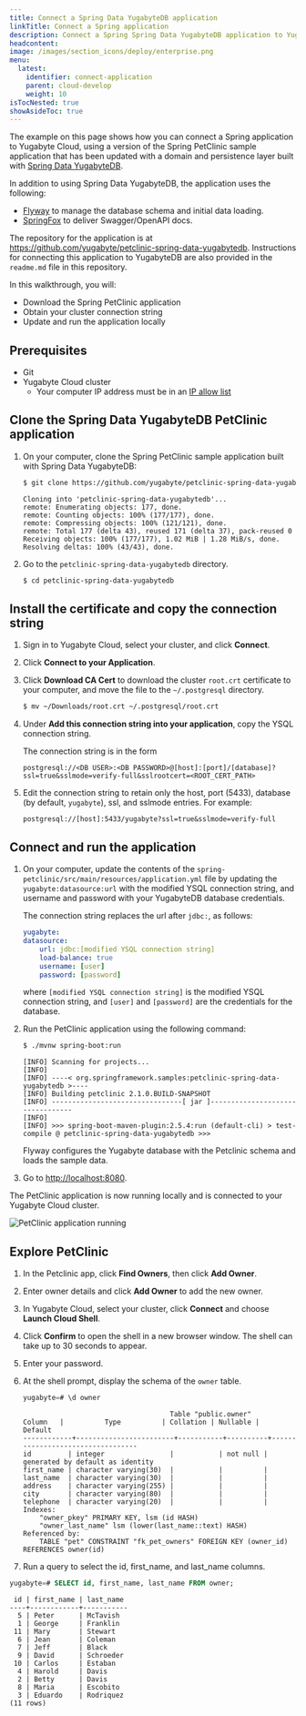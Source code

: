 ```yaml
---
title: Connect a Spring Data YugabyteDB application
linkTitle: Connect a Spring application
description: Connect a Spring Spring Data YugabyteDB application to Yugabyte Cloud.
headcontent:
image: /images/section_icons/deploy/enterprise.png
menu:
  latest:
    identifier: connect-application
    parent: cloud-develop
    weight: 10
isTocNested: true
showAsideToc: true
---
```


The example on this page shows how you can connect a Spring application to Yugabyte Cloud, using a version of the Spring PetClinic sample application that has been updated with a domain and persistence layer built with [Spring Data YugabyteDB](https://github.com/yugabyte/spring-data-yugabytedb).

In addition to using Spring Data YugabyteDB, the application uses the following:

- [Flyway](https://flywaydb.org/) to manage the database schema and initial data loading.
- [SpringFox](https://springfox.github.io/springfox/) to deliver Swagger/OpenAPI docs.

The repository for the application is at <https://github.com/yugabyte/petclinic-spring-data-yugabytedb>. Instructions for connecting this application to YugabyteDB are also provided in the `readme.md` file in this repository.

In this walkthrough, you will:

- Download the Spring PetClinic application
- Obtain your cluster connection string
- Update and run the application locally

## Prerequisites

- Git
- Yugabyte Cloud cluster
  - Your computer IP address must be in an [IP allow list](../../cloud-basics/add-connections/)

## Clone the Spring Data YugabyteDB PetClinic application

1. On your computer, clone the Spring PetClinic sample application built with Spring Data YugabyteDB:

    ```sh
    $ git clone https://github.com/yugabyte/petclinic-spring-data-yugabytedb.git
    ```

    ```output
    Cloning into 'petclinic-spring-data-yugabytedb'...
    remote: Enumerating objects: 177, done.
    remote: Counting objects: 100% (177/177), done.
    remote: Compressing objects: 100% (121/121), done.
    remote: Total 177 (delta 43), reused 171 (delta 37), pack-reused 0
    Receiving objects: 100% (177/177), 1.02 MiB | 1.28 MiB/s, done.
    Resolving deltas: 100% (43/43), done.
    ```

1. Go to the `petclinic-spring-data-yugabytedb` directory.

    ```sh
    $ cd petclinic-spring-data-yugabytedb
    ```

## Install the certificate and copy the connection string

1. Sign in to Yugabyte Cloud, select your cluster, and click **Connect**.

1. Click **Connect to your Application**.

1. Click **Download CA Cert** to download the cluster `root.crt` certificate to your computer, and move the file to the `~/.postgresql` directory.

    ```sh
    $ mv ~/Downloads/root.crt ~/.postgresql/root.crt
    ```

1. Under **Add this connection string into your application**, copy the YSQL connection string.

    The connection string is in the form

    ```url
    postgresql://<DB USER>:<DB PASSWORD>@[host]:[port]/[database]?ssl=true&sslmode=verify-full&sslrootcert=<ROOT_CERT_PATH>
    ```

1. Edit the connection string to retain only the host, port (5433), database (by default, `yugabyte`), ssl, and sslmode entries. For example:

    ```url
    postgresql://[host]:5433/yugabyte?ssl=true&sslmode=verify-full
    ```

## Connect and run the application

1. On your computer, update the contents of the `spring-petclinic/src/main/resources/application.yml` file by updating the `yugabyte:datasource:url` with the modified YSQL connection string, and username and password with your YugabyteDB database credentials.

    The connection string replaces the url after `jdbc:`, as follows:

    ```yaml
    yugabyte:
    datasource:
        url: jdbc:[modified YSQL connection string]
        load-balance: true
        username: [user]
        password: [password]
    ```

    where `[modified YSQL connection string]` is the modified YSQL connection string, and `[user]` and `[password]` are the credentials for the database.

1. Run the PetClinic application using the following command:

    ```sh
    $ ./mvnw spring-boot:run
    ```

    ```output
    [INFO] Scanning for projects...
    [INFO] 
    [INFO] ----< org.springframework.samples:petclinic-spring-data-yugabytedb >----
    [INFO] Building petclinic 2.1.0.BUILD-SNAPSHOT
    [INFO] --------------------------------[ jar ]---------------------------------
    [INFO] 
    [INFO] >>> spring-boot-maven-plugin:2.5.4:run (default-cli) > test-compile @ petclinic-spring-data-yugabytedb >>>
    ```

    Flyway configures the Yugabyte database with the Petclinic schema and loads the sample data.

1. Go to <http://localhost:8080>.

The PetClinic application is now running locally and is connected to your Yugabyte Cloud cluster.

![PetClinic application running](/images/yb-cloud/petclinic-springdata.png)

## Explore PetClinic

1. In the Petclinic app, click **Find Owners**, then click **Add Owner**.

1. Enter owner details and click **Add Owner** to add the new owner.

1. In Yugabyte Cloud, select your cluster, click **Connect** and choose **Launch Cloud Shell**.

1. Click **Confirm** to open the shell in a new browser window. The shell can take up to 30 seconds to appear.

1. Enter your password.

1. At the shell prompt, display the schema of the `owner` table.

    ```sql
    yugabyte=# \d owner
    ```

    ```output
                                        Table "public.owner"
    Column   |          Type          | Collation | Nullable |             Default              
    ------------+------------------------+-----------+----------+----------------------------------
    id         | integer                |           | not null | generated by default as identity
    first_name | character varying(30)  |           |          | 
    last_name  | character varying(30)  |           |          | 
    address    | character varying(255) |           |          | 
    city       | character varying(80)  |           |          | 
    telephone  | character varying(20)  |           |          | 
    Indexes:
        "owner_pkey" PRIMARY KEY, lsm (id HASH)
        "owner_last_name" lsm (lower(last_name::text) HASH)
    Referenced by:
        TABLE "pet" CONSTRAINT "fk_pet_owners" FOREIGN KEY (owner_id) REFERENCES owner(id)
    ```

1. Run a query to select the id, first_name, and last_name columns.

```sql
yugabyte=# SELECT id, first_name, last_name FROM owner;
```

```output
 id | first_name | last_name 
----+------------+-----------
  5 | Peter      | McTavish
  1 | George     | Franklin
 11 | Mary       | Stewart
  6 | Jean       | Coleman
  7 | Jeff       | Black
  9 | David      | Schroeder
 10 | Carlos     | Estaban
  4 | Harold     | Davis
  2 | Betty      | Davis
  8 | Maria      | Escobito
  3 | Eduardo    | Rodriquez
(11 rows)
```
